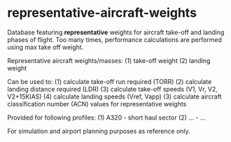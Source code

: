 # representative-aircraft-weights

Database featuring **representative** weights for aircraft take-off and landing phases of flight.
Too many times, performance calculations are performed using max take off weight. 


Representative aircraft weights/masses:
(1) take-off weight (2) landing weight

Can be used to:
(1) calculate take-off run required (TORR) (2) calculate landing distance required (LDR)
(3) calculate take-off speeds (V1, Vr, V2, V2+15KIAS) (4) calculate landing speeds (Vref, Vapp)
(3) calculate aircraft classification number (ACN) values for representative weights

Provided for following profiles:
(1) A320 - short haul sector
(2) ... - ...

For simulation and airport planning purposes as reference only.
